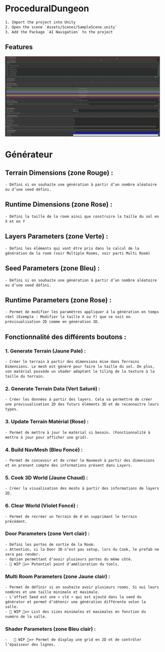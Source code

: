 # ProceduralDungeon

    1. Import the project into Unity
    2. Open the scene `Assets/Scenes/SampleScene.unity`
    3. Add the Package `AI Navigation` to the project

## Features
![Alt text](Generator.png?raw=true "Title")

# Générateur
## Terrain Dimensions (zone Rouge) :
    - Défini si on souhaite une génération à partir d’un nombre aléatoire ou d’une seed défini.

## Runtime Dimensions (zone Rose) :
    - Défini la taille de la room ainsi que construire la taille du sol en X et en Y

## Layers Parameters (zone Verte) :
    - Défini les éléments qui vont être pris dans le calcul de la génération de la room (voir Multiple Rooms, voir parti Multi Room)

## Seed Parameters (zone Bleu) :
    - Défini si on souhaite une génération à partir d’un nombre aléatoire ou d’une seed défini.

## Runtime Parameters (zone Rose) :
    - Permet de modifier les paramètres appliquer à la génération en temps réel (Exemple : Modifier la taille X ou Y) que ce soit en prévisualisation 2D comme en génération 3D.

## Fonctionnalité des différents boutons  :
### 1. Generate Terrain (Jaune Pale) :
    - Créer le terrain à partir des dimensions mise dans Terrains Dimensions. Le mesh est généré pour faire la taille du sol. De plus, son matérial possède un shader adaptant le tiling de la texture à la taille du terrain.
### 2. Generate Terrain Data (Vert Saturé) :
    - Créer les données à partir des layers. Cela va permettre de créer une previsualisation 2D des futurs éléments 3D et de reconnaitre leurs types.
### 3. Update Terrain Matérial (Rose) :
    - Permet de mettre à jour le matérial si besoin. (Fonctionnalité à mettre à jour pour afficher une grid).
### 4. Build NavMesh (Bleu Foncé) :
    - Permet de concevoir et de créer le Navmesh à partir des dimensions et en prenant compte des informations présent dans Layers.
### 5. Cook  3D World (Jaune Chaud) :
    - Créer la visualisation des meshs à partir des informations de layers 2D.
### 6. Clear World (Violet Foncé) :
    - Permet de recréer un Terrain de 0 en supprimant le terrain précédent.

### Door Parameters (zone Vert clair) :
    - Défini les portes de sortie de la Room.
    ⚠️ Attention, si la Door 3D n’est pas setup, lors du Cook, le prefab ne sera pas render.
    - Option permettant d’avoir plusieurs portes du même côté.
    - 🔨 WIP 🔨=> Potentiel point d’amélioration du tools.

### Multi Room Parameters (zone Jaune clair) :
    - Permet de définir si on souhaite avoir plusieurs rooms. Si oui leurs nombres et une taille minimale et maximale.
    - L’offset Seed est une « clé » qui est ajouté dans la seed du générator et permet d’obtenir une génération différente selon la salle.
    - 🔨 WIP 🔨=> List des sizes minimales et maximales en fonction du numéro de la salle.

### Shader Parameters (zone Bleu clair) :
    -	🔨 WIP 🔨=> Permet de display une grid en 2D et de contrôler l’épaisseur des lignes.
